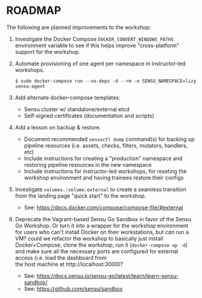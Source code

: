 # ROADMAP 

The following are planned improvements to the workshop: 

1. Investigate the Docker Compose `DOCKER_CONVERT_WINDOWS_PATHS` environment
   variable to see if this helps improve "cross-platform" support for the 
   workshop. 

1. Automate provisioning of one agent per namespace in instructor-led 
   workshops.

   ```
   $ sudo docker-compose run --no-deps -d --rm -e SENSU_NAMESPACE=lizy sensu-agent
   ```

1. Add alternate docker-compose templates: 

   - Sensu cluster w/ standalone/external etcd
   - Self-signed certificates (documentation and scripts)

1. Add a lesson on backup & restore. 

   - Document recommended `sensuctl dump` command(s) for backing up pipeline
     resources (i.e. assets, checks, filters, mutators, handlers, etc)
   - Include instructions for creating a "production" namespace and restoring 
     pipeline resources in the new namespace
   - Include instructions for instructor-led workshops, for reseting the 
     workshop environment and having trainees restore their configs

1. Investigate `volumes.:volume.external` to create a seamless transition
   from the landing page "quick start" to the workshop. 

   - See: https://docs.docker.com/compose/compose-file/#external 
   
1. Deprecate the Vagrant-based Sensu Go Sandbox in favor of the Sensu Go 
   Workshop. Or turn it into a wrapper for the workshop environment for users
   who can't install Docker on their workstations, but _can_ run a VM? could we
   refactor the workshop to basically just install Docker+Compose, clone the 
   workshop, run it (`docker-compose up -d`) and make sure all the necessary 
   ports are configured for external access (i.e. load the dashboard from  
   the host machine at http://localhost:3000)?  
   
   - See: https://docs.sensu.io/sensu-go/latest/learn/learn-sensu-sandbox/ 
   - See: https://github.com/sensu/sandbox 